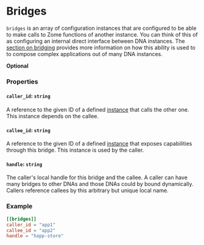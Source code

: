 # Bridges
`bridges` is an array of configuration instances that are configured to be able to make calls to Zome functions of another instance. You can think of this of as configuring an internal direct interface between DNA instances.  The [section on bridging](bridging.md) provides more information on how this ability is used to to compose complex applications out of many DNA instances.

**Optional**

### Properties

#### `caller_id`: `string`
A reference to the given ID of a defined [instance](./conductor_instances.md) that calls the other one. This instance depends on the callee.


#### `callee_id`: `string`
A reference to the given ID of a defined [instance](./conductor_instances.md) that exposes capabilities through this bridge. This instance is used by the caller.

#### `handle`: `string`
The caller's local handle for this bridge and the callee. A caller can have many bridges to other DNAs and those DNAs could by bound dynamically. Callers reference callees by this arbitrary but unique local name.

### Example
```toml
[[bridges]]
caller_id = "app1"
callee_id = "app2"
handle = "happ-store"
```
